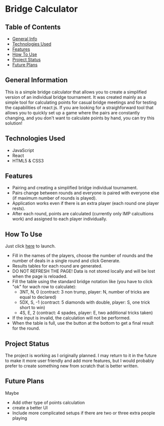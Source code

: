 # Bridge Calculator

## Table of Contents
* [General Info](#general-information)
* [Technologies Used](#technologies-used)
* [Features](#features)
* [How To Use](#how-to-use)
* [Project Status](#project-status)
* [Future Plans](#future-plans)


## General Information
This is a simple bridge calculator that allows you to create a simplified version of an individual bridge tournament. It was created mainly as a simple tool for calculating points for casual bridge meetings
and for testing the capabilities of react js. If you are looking for a straighforward tool that allows you to quickly set up a game where the pairs are constantly changing, and you don't want to calculate points by hand, you can try this solution!

## Technologies Used
<ul>
  <li>JavaScript</li>
  <li>React</li>
  <li>HTML5 & CSS3</li>
</ul>

## Features

* Pairing and creating a simplified bridge individual tournament.
* Pairs change between rounds and everyone is paired with everyone else (if maximum number of rounds is played).
* Application works even if there is an extra player (each round one player rests).
* After each round, points are calculated (currently only IMP calcultions work) and assigned to each player individually.

## How To Use
Just click <a href="https://marcinrubin.github.io/Bridge_calculator/">here</a> to launch.
  - Fill in the names of the players, choose the number of rounds and the number of deals in a single round and click Generate.
  - Results tables for each round are generated.
  - DO NOT REFRESH THE PAGE! Data is not stored locally and will be lost when the page is reloaded.
  - Fill the table using the standard bridge notation like (you have to click "ok" for wach row to calculate):
    - 3NT, N, 0 (contract: 3 non trump, player: N, number of tricks are equal to declared)
    - 5DX, S, -1 (contract: 5 diamonds with double, player: S, one trick short to win)
    - 4S, E, 2 (contract: 4 spades, player: E, two additional tricks taken)
  - If the input is invalid, the calculation will not be performed.
  - When the table is full, use the button at the bottom to get a final result for the round.


## Project Status
The project is working as I originally planned. 
I may return to it in the future to make it more user friendly and add more features, but I would probably prefer to create something new from scratch that is better written.


## Future Plans
Maybe
  - Add other type of points calculation
  - create a better UI
  - Include more complicated setups if there are two or three extra people playing
